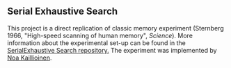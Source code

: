 ## Serial Exhaustive Search

This project is a direct replication of classic memory experiment (Sternberg 1966, "High-speed scanning of human memory", _Science_). More information about the experimental set-up can be found in
the <a href="https://github.com/babe-project/SerialExhaustiveSearch" title="SerialExhaustiveSearch"
target="_blank"> SerialExhaustive Search repository.</a> The experiment was implemented by [Noa Kaillioinen](https://github.com/n-kall). 
